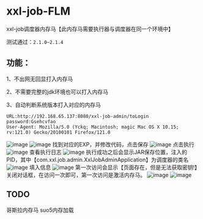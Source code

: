 # xxl-job-FLM
xxl-job调度器内存马【此内存马需要执行器与调度器在同一个环境中】

测试通过：`2.1.0~2.1.4`

## 功能：

1、不出网无回显打入内存马

2、不需要完整的jdk环境也可以打入内存马

3、自动判断系统版本打入对应的内存马


```
URL:http://192.168.65.137:8080/xxl-job-admin/toLogin
password:Gsehcvfao
User-Agent: Mozilla/5.0 (Yckq; Macintosh; magic Mac OS X 10.15; rv:121.0) Gecko/20100101 Firefox/121.0
```

![image](https://github.com/user-attachments/assets/93ac75d2-4156-4a12-a4ce-1d41dbded1ed)
![image](https://github.com/user-attachments/assets/22767cce-d475-4bd7-b030-8424934a107b)
找到对应的EXP，并修改代码，点击保存
![image](https://github.com/user-attachments/assets/b56f5dc8-7012-411c-aac2-7863da2cf871)
点击执行
![image](https://github.com/user-attachments/assets/8d42d814-8bf6-4615-9959-8b90359d1d76)
查看执行日志
![image](https://github.com/user-attachments/assets/3c4f4224-648b-4c3e-b997-56317dd1f5a6)
执行成功之后会显示JAR保存位置，注入的PID，其中【com.xxl.job.admin.XxlJobAdminApplication】为调度器的类名
![image](https://github.com/user-attachments/assets/c7b3d55b-f2f1-4210-adf6-8e49480719f0)
填入信息
![image](https://github.com/user-attachments/assets/aa594706-35f7-4bce-8a90-4d4b50955c2e)
第一次访问会显示【页面存在，但是无法获取密钥!】关闭对话框，在访问一次即可，第一次访问是激活内存马。
![image](https://github.com/user-attachments/assets/a79728ba-5e56-4052-839d-8d51e6e6545d)
![image](https://github.com/user-attachments/assets/76482632-02eb-4a7a-acda-0454e3b05cb8)

## TODO
哥斯拉内存马
suo5内存加载

